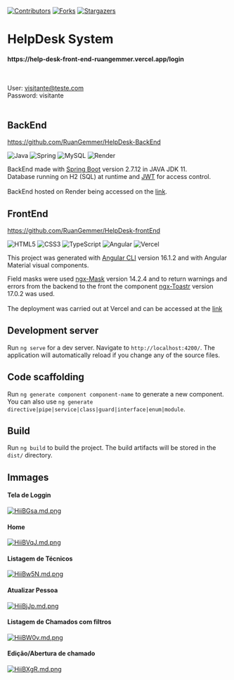 [![Contributors][contributors-shield]][contributors-url]
[![Forks][forks-shield]][forks-url]
[![Stargazers][stars-shield]][stars-url]

<h1>HelpDesk System</h1>
<h4>https://help-desk-front-end-ruangemmer.vercel.app/login</h4>
<br>

User: visitante@teste.com
<br>
Password: visitante
<br><br>

## BackEnd
https://github.com/RuanGemmer/HelpDesk-BackEnd

![Java](https://img.shields.io/badge/java-%23ED8B00.svg?style=for-the-badge&logo=openjdk&logoColor=white)
![Spring](https://img.shields.io/badge/spring-%236DB33F.svg?style=for-the-badge&logo=spring&logoColor=white)
![MySQL](https://img.shields.io/badge/mysql-%2300f.svg?style=for-the-badge&logo=mysql&logoColor=white)
![Render](https://img.shields.io/badge/Render-%46E3B7.svg?style=for-the-badge&logo=render&logoColor=white)


BackEnd made with [Spring Boot](https://github.com/spring-projects/spring-boot) version 2.7.12 in JAVA JDK 11.
<br>
Database running on H2 (SQL) at runtime and [JWT](https://jwt.io) for access control.
<br><br>
BackEnd hosted on Render being accessed on the [link](https://helpdesk-oihd.onrender.com/).

## FrontEnd
https://github.com/RuanGemmer/HelpDesk-frontEnd

![HTML5](https://img.shields.io/badge/html5-%23E34F26.svg?style=for-the-badge&logo=html5&logoColor=white)
![CSS3](https://img.shields.io/badge/css3-%231572B6.svg?style=for-the-badge&logo=css3&logoColor=white)
![TypeScript](https://img.shields.io/badge/typescript-%23007ACC.svg?style=for-the-badge&logo=typescript&logoColor=white)
![Angular](https://img.shields.io/badge/angular-%23DD0031.svg?style=for-the-badge&logo=angular&logoColor=white)
![Vercel](https://img.shields.io/badge/vercel-%23000000.svg?style=for-the-badge&logo=vercel&logoColor=white)

This project was generated with [Angular CLI](https://github.com/angular/angular-cli) version 16.1.2 and with Angular Material visual components.
<br>

Field masks were used [ngx-Mask](https://www.npmjs.com/package/ngx-mask) version 14.2.4 and to return warnings and errors from the backend to the front the component [ngx-Toastr](https://www.npmjs.com/package/ngx-toastr?activeTab=versions) version 17.0.2 was used.
<br><br>
The deployment was carried out at Vercel and can be accessed at the [link](https://help-desk-front-end-ruangemmer.vercel.app/login) 

## Development server

Run `ng serve` for a dev server. Navigate to `http://localhost:4200/`. The application will automatically reload if you change any of the source files.

## Code scaffolding

Run `ng generate component component-name` to generate a new component. You can also use `ng generate directive|pipe|service|class|guard|interface|enum|module`.

## Build

Run `ng build` to build the project. The build artifacts will be stored in the `dist/` directory.

## Immages
<h4>Tela de Loggin</h4>
<div class="align-center">
  <a href="https://freeimage.host/i/HiiBGsa"><img src="https://iili.io/HiiBGsa.md.png" alt="HiiBGsa.md.png" border="0"></a>
</div>

<h4>Home</h4>
<div class="align-center">
  <a href="https://freeimage.host/i/HiiBVqJ"><img src="https://iili.io/HiiBVqJ.md.png" alt="HiiBVqJ.md.png" border="0"></a>
</div>

<h4>Listagem de Técnicos</h4>
<div class="align-center">
  <a href="https://freeimage.host/i/HiiBw5N"><img src="https://iili.io/HiiBw5N.md.png" alt="HiiBw5N.md.png" border="0"></a>
</div>

<h4>Atualizar Pessoa</h4>
<div class="align-center">
  <a href="https://freeimage.host/i/HiiBjJp"><img src="https://iili.io/HiiBjJp.md.png" alt="HiiBjJp.md.png" border="0"></a>
</div>

<h4>Listagem de Chamados com filtros</h4>
<div class="align-center">
  <a href="https://freeimage.host/i/HiiBW0v"><img src="https://iili.io/HiiBW0v.md.png" alt="HiiBW0v.md.png" border="0"></a>
</div>

<h4>Edição/Abertura de chamado</h4>
<div class="align-center">
  <a href="https://freeimage.host/i/HiiBXgR"><img src="https://iili.io/HiiBXgR.md.png" alt="HiiBXgR.md.png" border="0"></a>
</div>

 <!-- MARKDOWN LINKS & IMAGES -->
<!-- https://www.markdownguide.org/basic-syntax/#reference-style-links -->
[contributors-shield]: https://img.shields.io/github/contributors/RuanGemmer/HelpDesk-BackEnd.svg?style=for-the-badge
[contributors-url]: https://github.com/RuanGemmer/HelpDesk-BackEnd/graphs/contributors
[forks-shield]: https://img.shields.io/github/forks/RuanGemmer/HelpDesk-BackEnd.svg?style=for-the-badge
[forks-url]: https://github.com/RuanGemmer/HelpDesk-BackEnd/network/members
[stars-shield]: https://img.shields.io/github/stars/RuanGemmer/HelpDesk-BackEnd.svg?style=for-the-badge
[stars-url]: https://github.com/RuanGemmer/HelpDesk-BackEnd/stargazers
